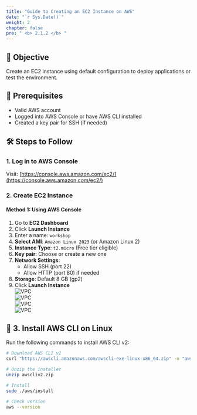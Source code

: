 ```yaml
---
title: "Guide to Creating an EC2 Instance on AWS"
date: "`r Sys.Date()`"
weight: 2
chapter: false
pre: " <b> 2.1.2 </b> "
---
```


## 📌 Objective  
Create an EC2 instance using default configuration to deploy applications or test the environment.

## 🧰 Prerequisites  
- Valid AWS account  
- Logged into AWS Console or have AWS CLI installed  
- Created a key pair for SSH (if needed)  

## 🛠️ Steps to Follow  

### 1. Log in to AWS Console  
Visit: [https://console.aws.amazon.com/ec2/](https://console.aws.amazon.com/ec2/)

### 2. Create EC2 Instance  

#### Method 1: Using AWS Console  
1. Go to **EC2 Dashboard**  
2. Click **Launch Instance**  
3. Enter a name: `workshop`  
4. **Select AMI**: `Amazon Linux 2023` (or Amazon Linux 2)  
5. **Instance Type**: `t2.micro` (Free tier eligible)  
6. **Key pair**: Choose or create a new one  
7. **Network Settings**:  
   - Allow SSH (port 22)  
   - Allow HTTP (port 80) if needed  
8. **Storage**: Default 8 GB (gp2)  
9. Click **Launch Instance**  
![VPC](/images/2.prerequisite/12-1.jpg)  
![VPC](/images/2.prerequisite/2.3.png)  
![VPC](/images/2.prerequisite/2.4.png)  
![VPC](/images/2.prerequisite/2.5.png)  

## 🧰 3. Install AWS CLI on Linux  

Run the following commands to install AWS CLI v2:

```bash
# Download AWS CLI v2
curl "https://awscli.amazonaws.com/awscli-exe-linux-x86_64.zip" -o "awscliv2.zip"

# Unzip the installer
unzip awscliv2.zip

# Install
sudo ./aws/install

# Check version
aws --version
